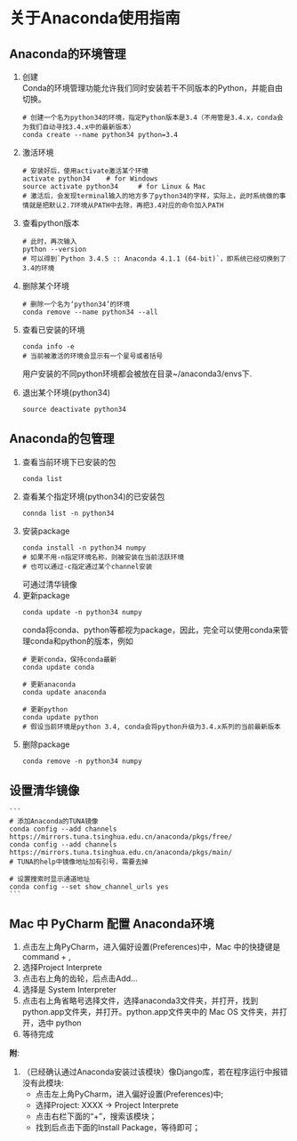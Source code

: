 # 关于Anaconda使用指南

## Anaconda的环境管理
1. 创建  
    Conda的环境管理功能允许我们同时安装若干不同版本的Python，并能自由切换。  
    ```
    # 创建一个名为python34的环境，指定Python版本是3.4（不用管是3.4.x，conda会为我们自动寻找3.4.x中的最新版本）
    conda create --name python34 python=3.4
    ```  

2. 激活环境
    ```
    # 安装好后，使用activate激活某个环境
    activate python34    # for Windows
    source activate python34     # for Linux & Mac
    # 激活后，会发现terminal输入的地方多了python34的字样，实际上，此时系统做的事情就是把默认2.7环境从PATH中去除，再把3.4对应的命令加入PATH
    ```
3. 查看python版本
    ```
    # 此时，再次输入
    python --version
    # 可以得到`Python 3.4.5 :: Anaconda 4.1.1 (64-bit)`，即系统已经切换到了3.4的环境
    ```
4. 删除某个环境
    ```
    # 删除一个名为‘python34’的环境
    conda remove --name python34 --all
    ```
5. 查看已安装的环境
    ```
    conda info -e
    # 当前被激活的环境会显示有一个星号或者括号
    ```
    用户安装的不同python环境都会被放在目录~/anaconda3/envs下.
6. 退出某个环境(python34)
    ```
    source deactivate python34
    ```


## Anaconda的包管理
1. 查看当前环境下已安装的包
    ```
    conda list
    ```
2. 查看某个指定环境(python34)的已安装包
    ```
    connda list -n python34
    ```
3. 安装package
    ```
    conda install -n python34 numpy
    # 如果不用-n指定环境名称，则被安装在当前活跃环境
    # 也可以通过-c指定通过某个channel安装
    ```
    可通过清华镜像
4. 更新package
    ```
    conda update -n python34 numpy
    ```
    conda将conda、python等都视为package，因此，完全可以使用conda来管理conda和python的版本，例如
    ```
    # 更新conda，保持conda最新
    conda update conda

    # 更新anaconda
    conda update anaconda

    # 更新python
    conda update python
    # 假设当前环境是python 3.4, conda会将python升级为3.4.x系列的当前最新版本
    ```
5. 删除package
    ```
    conda remove -n python34 numpy
    ```

## 设置清华镜像
    ```
    # 添加Anaconda的TUNA镜像
    conda config --add channels https://mirrors.tuna.tsinghua.edu.cn/anaconda/pkgs/free/
    conda config --add channels https://mirrors.tuna.tsinghua.edu.cn/anaconda/pkgs/main/
    # TUNA的help中镜像地址加有引号，需要去掉

    # 设置搜索时显示通道地址
    conda config --set show_channel_urls yes
    ```

## Mac 中 PyCharm 配置 Anaconda环境
1. 点击左上角PyCharm，进入偏好设置(Preferences)中，Mac 中的快捷键是command + ,
2. 选择Project Interprete
3. 点击右上角的齿轮，后点击Add…
4. 选择是 System Interpreter
5. 点击右上角省略号选择文件，选择anaconda3文件夹，并打开，找到 python.app文件夹，并打开。python.app文件夹中的 Mac OS 文件夹，并打开，选中 python
5. 等待完成

**附**: 
1. （已经确认通过Anaconda安装过该模块）像Django库，若在程序运行中报错没有此模块:
    + 点击左上角PyCharm，进入偏好设置(Preferences)中;
    + 选择Project: XXXX -> Project Interprete
    + 点击右栏下面的“+”，搜索该模块；
    + 找到后点击下面的Install Package，等待即可；